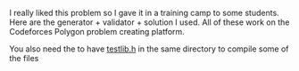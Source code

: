 I really liked this problem so I gave it in a training camp to some students. Here are the generator + validator + solution I used. All of these work on the Codeforces Polygon problem creating platform.

You also need the to have [testlib.h](https://github.com/MikeMirzayanov/testlib/blob/master/testlib.h) in the same directory to compile some of the files